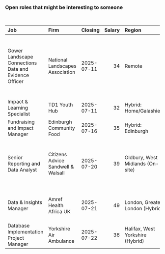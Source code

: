 
<!-- README.md is generated from README.Rmd. Please edit that file -->

### Open roles that might be interesting to someone

<br/>

<table>
<thead>
<tr>
<th style="text-align:left;">
Job
</th>
<th style="text-align:left;">
Firm
</th>
<th style="text-align:left;">
Closing
</th>
<th style="text-align:right;">
Salary
</th>
<th style="text-align:left;">
Region
</th>
<th style="text-align:left;">
Contract
</th>
</tr>
</thead>
<tbody>
<tr>
<td style="text-align:left;">
Gower Landscape Connections Data and Evidence Officer
</td>
<td style="text-align:left;">
National Landscapes Association
</td>
<td style="text-align:left;">
2025-07-11
</td>
<td style="text-align:right;">
34
</td>
<td style="text-align:left;">
Remote
</td>
<td style="text-align:left;">
Contract (16 months, with the potential for extension or for the role to
become permanent.), Full-time or part-time
</td>
</tr>
<tr>
<td style="text-align:left;">
Impact & Learning Specialist
</td>
<td style="text-align:left;">
TD1 Youth Hub
</td>
<td style="text-align:left;">
2025-07-11
</td>
<td style="text-align:right;">
32
</td>
<td style="text-align:left;">
Hybrid: Home/Galashiels
</td>
<td style="text-align:left;">
Part time
</td>
</tr>
<tr>
<td style="text-align:left;">
Fundraising and Impact Manager
</td>
<td style="text-align:left;">
Edinburgh Community Food
</td>
<td style="text-align:left;">
2025-07-16
</td>
<td style="text-align:right;">
35
</td>
<td style="text-align:left;">
Hybrid: Edinburgh
</td>
<td style="text-align:left;">
Part time
</td>
</tr>
<tr>
<td style="text-align:left;">
Senior Reporting and Data Analyst
</td>
<td style="text-align:left;">
Citizens Advice Sandwell & Walsall
</td>
<td style="text-align:left;">
2025-07-20
</td>
<td style="text-align:right;">
39
</td>
<td style="text-align:left;">
Oldbury, West Midlands (On-site)
</td>
<td style="text-align:left;">
Contract (Fixed Term until 31st March 2026), Part-time (2-3 days per
week)
</td>
</tr>
<tr>
<td style="text-align:left;">
Data & Insights Manager
</td>
<td style="text-align:left;">
Amref Health Africa UK
</td>
<td style="text-align:left;">
2025-07-21
</td>
<td style="text-align:right;">
49
</td>
<td style="text-align:left;">
London, Greater London (Hybrid)
</td>
<td style="text-align:left;">
Permanent, Part-time (3 days / 21 hours per week)
</td>
</tr>
<tr>
<td style="text-align:left;">
Database Implementation Project Manager
</td>
<td style="text-align:left;">
Yorkshire Air Ambulance
</td>
<td style="text-align:left;">
2025-07-22
</td>
<td style="text-align:right;">
36
</td>
<td style="text-align:left;">
Halifax, West Yorkshire (Hybrid)
</td>
<td style="text-align:left;">
Contract (9 months), Part-time (22.5 hours)
</td>
</tr>
</tbody>
</table>
